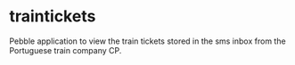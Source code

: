 # traintickets
Pebble application to view the train tickets stored in the sms inbox from the Portuguese train company CP.
